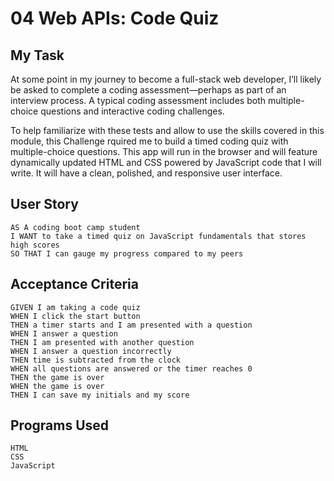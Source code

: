 # 04 Web APIs: Code Quiz

## My Task

At some point in my journey to become a full-stack web developer, I’ll likely be asked to complete a coding assessment&mdash;perhaps as part of an interview process. A typical coding assessment includes both multiple-choice questions and interactive coding challenges. 

To help familiarize with these tests and allow to use the skills covered in this module, this Challenge rquired me to build a timed coding quiz with multiple-choice questions. This app will run in the browser and will feature dynamically updated HTML and CSS powered by JavaScript code that I will write. It will have a clean, polished, and responsive user interface. 



## User Story

```
AS A coding boot camp student
I WANT to take a timed quiz on JavaScript fundamentals that stores high scores
SO THAT I can gauge my progress compared to my peers
```

## Acceptance Criteria

```
GIVEN I am taking a code quiz
WHEN I click the start button
THEN a timer starts and I am presented with a question
WHEN I answer a question
THEN I am presented with another question
WHEN I answer a question incorrectly
THEN time is subtracted from the clock
WHEN all questions are answered or the timer reaches 0
THEN the game is over
WHEN the game is over
THEN I can save my initials and my score
```

## Programs Used

```
HTML
CSS
JavaScript



